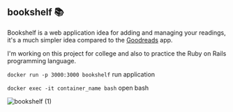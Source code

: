 ## bookshelf 📚

Bookshelf is a web application idea for adding and managing your readings, it's a much simpler idea compared to the [Goodreads](https://www.goodreads.com/) app.

I'm working on this project for college and also to practice the Ruby on Rails programming language.

`docker run -p 3000:3000 bookshelf` run application

`docker exec -it container_name bash` open bash



![bookshelf (1)](https://github.com/user-attachments/assets/9f96ce7a-2d9a-4650-b0a6-595c2e826cb2)
